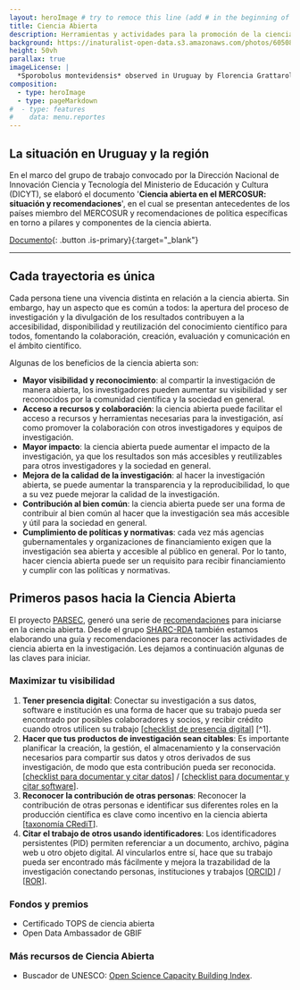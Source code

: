 ```yaml
---
layout: heroImage # try to remoce this line (add # in the beginning of the line to make it a comment) - then the layout will change, but the content remain the same
title: Ciencia Abierta
description: Herramientas y actividades para la promoción de la ciencia abierta
background: https://inaturalist-open-data.s3.amazonaws.com/photos/60508300/original.jpeg
height: 50vh
parallax: true
imageLicense: |
  *Sporobolus montevidensis* observed in Uruguay by Florencia Grattarola licensed under [CC BY](http://creativecommons.org/licenses/by/4.0/) via [iNaturalist](https://www.gbif.org/occurrence/2574126620)
composition:
  - type: heroImage
  - type: pageMarkdown
#  - type: features
#    data: menu.reportes
---
```


## La situación en Uruguay y la región

En el marco del grupo de trabajo convocado por la Dirección Nacional de Innovación Ciencia y Tecnología del Ministerio de Educación y Cultura (DICYT), se elaboró el documento '**Ciencia abierta en el MERCOSUR: situación y recomendaciones**', en el cual se presentan antecedentes de los países miembro del MERCOSUR y recomendaciones de política específicas en torno a pilares y componentes de la ciencia abierta.

[Documento](https://www.gub.uy/ministerio-educacion-cultura/sites/ministerio-educacion-cultura/files/documentos/noticias/Ciencia_Abierta_MERCOSUR-DICYT-MEC_20220920.pdf){: .button .is-primary}{:target="_blank"}

***

## Cada trayectoria es única

Cada persona tiene una vivencia distinta en relación a la ciencia abierta. Sin embargo, hay un aspecto que es común a todos: la apertura del proceso de investigación y la divulgación de los resultados contribuyen a la accesibilidad, disponibilidad y reutilización del conocimiento científico para todos, fomentando la colaboración, creación, evaluación y comunicación en el ámbito científico.

Algunas de los beneficios de la ciencia abierta son:
  - **Mayor visibilidad y reconocimiento**: al compartir la investigación de manera abierta, los investigadores pueden aumentar su visibilidad y ser reconocidos por la comunidad científica y la sociedad en general.
  - **Acceso a recursos y colaboración**: la ciencia abierta puede facilitar el acceso a recursos y herramientas necesarias para la investigación, así como promover la colaboración con otros investigadores y equipos de investigación.
  - **Mayor impacto**: la ciencia abierta puede aumentar el impacto de la investigación, ya que los resultados son más accesibles y reutilizables para otros investigadores y la sociedad en general.
  - **Mejora de la calidad de la investigación**: al hacer la investigación abierta, se puede aumentar la transparencia y la reproducibilidad, lo que a su vez puede mejorar la calidad de la investigación.
  - **Contribución al bien común**: la ciencia abierta puede ser una forma de contribuir al bien común al hacer que la investigación sea más accesible y útil para la sociedad en general.
  - **Cumplimiento de políticas y normativas**: cada vez más agencias gubernamentales y organizaciones de financiamiento exigen que la investigación sea abierta y accesible al público en general. Por lo tanto, hacer ciencia abierta puede ser un requisito para recibir financiamiento y cumplir con las políticas y normativas.

## Primeros pasos hacia la Ciencia Abierta

El proyecto [PARSEC](https://parsecproject.org), generó una serie de [recomendaciones](https://data.agu.org/2022/12/07/parsec-fm.html) para iniciarse en la ciencia abierta. Desde el grupo [SHARC-RDA](https://www.rd-alliance.org/groups/sharing-rewards-and-credit-sharc-ig) también estamos elaborando una guía y recomendaciones para reconocer las actividades de ciencia abierta en la investigación. Les dejamos a continuación algunas de las claves para iniciar.

### Maximizar tu visibilidad

1. **Tener presencia digital**: Conectar su investigación a sus datos, software e institución es una forma de hacer que su trabajo pueda ser encontrado por posibles colaboradores y socios, y recibir crédito cuando otros utilicen su trabajo [[checklist de presencia digital](https://data.agu.org/resources/digital-presence)] [^1].
2. **Hacer que tus productos de investigación sean citables**: Es importante planificar la creación, la gestión, el almacenamiento y la conservación necesarios para compartir sus datos y otros derivados de sus investigación, de modo que esta contribución pueda ser reconocida. [[checklist para documentar y citar datos](https://doi.org/10.5281/zenodo.7062403)] / [[checklist para documentar y citar software](https://doi.org/10.5281/zenodo.7062414)].
3. **Reconocer la contribución de otras personas**: Reconocer la contribución de otras personas e identificar sus diferentes roles en la producción científica es clave como incentivo en la ciencia abierta [[taxonomía CRediT](https://credit.niso.org/)].
4. **Citar el trabajo de otros usando identificadores**: Los identificadores persistentes (PID) permiten referenciar a un documento, archivo, página web u otro objeto digital. Al vincularlos entre sí, hace que su trabajo pueda ser encontrado más fácilmente y mejora la trazabilidad de la investigación conectando personas, instituciones y trabajos [[ORCID](https://orcid.org)] / [[ROR](https://ror.org)].


### Fondos y premios

  - Certificado TOPS de ciencia abierta
  - Open Data Ambassador de GBIF

### Más recursos de Ciencia Abierta

  - Buscador de UNESCO: [Open Science Capacity Building Index](https://www.unesco.org/en/open-science/capacity-building-index).
